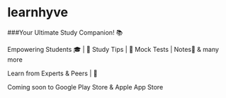 # learnhyve

###Your Ultimate Study Companion! 📚

Empowering Students 🎓 | 📖 Study Tips | 📝 Mock Tests | Notes📕 & many more

Learn from Experts & Peers | 🧠

Coming soon to Google Play Store & Apple App Store
